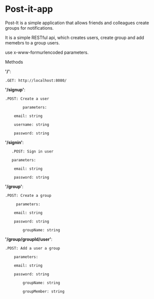 # Post-it-app
Post-It is a simple application that allows friends and colleagues create groups for notifications.

It is a simple RESTful api, which creates users, create group and add memebrs to a group users.

use x-www-formurlencoded parameters.

Methods

<b>'/'</b>:<br/>

	.GET: http://localhost:8080/
    
    
<b>'/signup'</b>:

	.POST: Create a user

            parameters:
	   	
		email: string
		
		username: string
		
		password: string

<b>'/signin'</b>:

       .POST: Sign in user
           
	   parameters:
	   
	   	email: string
	   
	   	password: string

<b>'/group'</b>:

	.POST: Create a group
	
	     parameters:
		
		email: string

		password: string
        
        	groupName: string
        
<b>'/group/groupId/user'</b>:

	.POST: Add a user a group
	
	    parameters:
	    
		email: string

		password: string
        
        	groupName: string
        
        	groupMember: string
